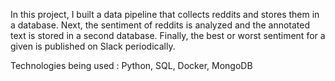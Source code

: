 In this project, I built a data pipeline that collects reddits and stores them in a database. Next, the sentiment of reddits is analyzed and the annotated text is stored in a second database. Finally, the best or worst sentiment for a given is published on Slack periodically.

Technologies being used : Python, SQL, Docker, MongoDB

